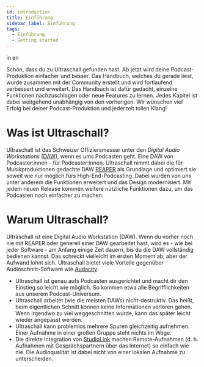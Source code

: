 ```yaml
---
id: introduction
title: Einführung
sidebar_label: Einführung
tags:
  - Einführung
  - Getting started
---
```


in en

Schön, dass du zu Ultraschall gefunden hast. Ab jetzt wird deine Podcast-Produktion einfacher und besser. Das Handbuch, welches du gerade liest, wurde zusammen mit der Community erstellt und wird fortlaufend verbessert und erweitert. Das Handbuch ist dafür gedacht, einzelne Funktionen nachzuschlagen oder neue Features zu lernen. Jedes Kapitel ist dabei weitgehend unabhängig von den vorherigen. Wir wünschen viel Erfolg bei deiner Podcast-Produktion und jederzeit tollen Klang!

# Was ist Ultraschall?

Ultraschall ist das Schweizer Offiziersmesser unter den _Digital Audio Workstations_ ([DAW](https://pad.gwdg.de/XYgv66gbQwSYvFCMQm0WPA?both#DAW)), wenn es ums Podcasten geht. Eine DAW von Podcaster:innen - für Podcaster:innen. Ultraschall nimmt dabei die für Musikproduktionen gedachte DAW [REAPER](https://www.reaper.fm/) als Grundlage und optimiert sie soweit wie nur möglich fürs High-End-Podcasting. Dabei wurden von uns unter anderem die Funktionen erweitert und das Design modernisiert. Mit jedem neuen Release kommen weitere nützliche Funktionen dazu, um das Podcasten noch einfacher zu machen.

# Warum Ultraschall?

Ultraschall ist eine Digital Audio Workstation (DAW). Wenn du vorher noch nie mit REAPER oder generell einer DAW gearbeitet hast, wird es - wie bei jeder Software - am Anfang einige Zeit dauern, bis du die DAW vollständig bedienen kannst. Das schreckt vielleicht im ersten Moment ab, aber der Aufwand lohnt sich. Ultraschall bietet viele Vorteile gegenüber Audioschnitt-Software wie [Audacity](https://www.audacityteam.org/):

- Ultraschall ist genau aufs Podcasten ausgerichtet und macht dir den Einstieg so leicht wie möglich. So kommen etwa alle Begrifflichkeiten aus unserem Podcast-Universum.
- Ultraschall arbeitet (wie die meisten DAWs) nicht-destruktiv. Das heißt, beim eigentlichen Schnitt können keine Informationen verloren gehen. Wenn irgendwo zu viel weggeschnitten wurde, kann das später leicht wieder angepasst werden.
- Ultraschall kann problemlos mehrere Spuren gleichzeitig aufnehmen. Einer Aufnahme in einer großen Gruppe steht nichts im Wege.
- Die direkte Integration von [StudioLink](https://studio-link.de) machen Remote-Aufnahmen (d. h. Aufnahmen mit Gesprächspartnern über das Internet) so einfach wie nie. Die Audioqualität ist dabei nicht von einer lokalen Aufnahme zu unterscheiden.

